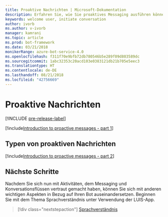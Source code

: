 ```yaml
---
title: Proaktive Nachrichten | Microsoft-Dokumentation
description: Erfahren Sie, wie Sie proaktives Messaging ausführen können.
keywords: welcome user, initiate conversation
author: ivorb
ms.author: v-ivorb
manager: kamrani
ms.topic: article
ms.prod: bot-framework
ms.date: 03/21/2018
monikerRange: azure-bot-service-4.0
ms.openlocfilehash: f311f70e9bfb72db780546b5e289f09d803589dc
ms.sourcegitcommit: 1abc32353c20acd103e0383121db21b705e5eec3
ms.translationtype: HT
ms.contentlocale: de-DE
ms.lasthandoff: 08/21/2018
ms.locfileid: "42756669"
---
```

# <a name="proactive-messages"></a>Proaktive Nachrichten
[!INCLUDE [pre-release-label](../includes/pre-release-label.md)]
<!--
When you think about the exchange of messages between your bot and the user, you're probably thinking about the scenario where the user sends a message to your bot and your bot then replies to the user with a message of its own. We call this _reactive messaging_ and it's by far the most common flow that you should optimize your bot's code for.

It is possible, however, for your bot to initiate a conversation with the user by sending them a message first. We call this _proactive messaging_ and while the code you'll write to send a proactive message is very similar to what you'd write in the reactive case, there are a few differences that are worth exploring.

The first thing to note is that before you can send a proactive message to a user, the user will have to send at least one reactive style message to your bot. There are two reasons for this.

1. You need to get the user's `ConversationReference` and save it somewhere for future use. You can think of the conversation reference as the user's address, as it contains information about the channel they came in on, their user ID, the conversation ID, and even the server that should receive any future messages. This object is simple JSON and should be saved whole without tampering.
2. Most channels by policy won't let a bot initiate conversations with users they've never spoken to before. Depending on the channel the user might need to explicitly add the bot to a conversation or at a minimum send an initial message to the bot.

> ![NOTE]
> This bot currently runs properly only when deployed to Azure. However, you can test the bot without publishing it.

A common case of proactive messaging comes when our bot is performing a time-consuming task. In this case, we send a **typing** activity indicates to the user that the bot is in a *processing* mode, and then follow it up with a proactive message once our processing has completed.
-->

[!include[Introduction to proactive messages - part 1](../includes/snippet-proactive-messages-intro-1.md)] 

## <a name="types-of-proactive-messages"></a>Typen von proaktiven Nachrichten 

[!include[Introduction to proactive messages - part 2](../includes/snippet-proactive-messages-intro-2.md)] 

## <a name="next-steps"></a>Nächste Schritte

Nachdem Sie sich nun mit Aktivitäten, dem Messaging und Konversationsflüssen vertraut gemacht haben, können Sie sich mit anderen wichtigen Aspekten in Bezug auf Ihren Bot auseinandersetzen. Beginnen Sie mit dem Thema Sprachverständnis unter Verwendung der LUIS-App.

> [!div class="nextstepaction"]
> [Sprachverständnis](bot-builder-concept-luis.md)
